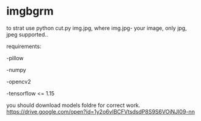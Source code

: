 # imgbgrm

to strat use 
python cut.py img.jpg, where img.jpg- your image, only jpg, jpeg supported..

requirements:

-pillow

-numpy

-opencv2

-tensorflow <= 1.15


you should download models foldre for correct work. https://drive.google.com/open?id=1y2o6vIBCFVtsdsdP8S9S6VOjNJI09-nn
